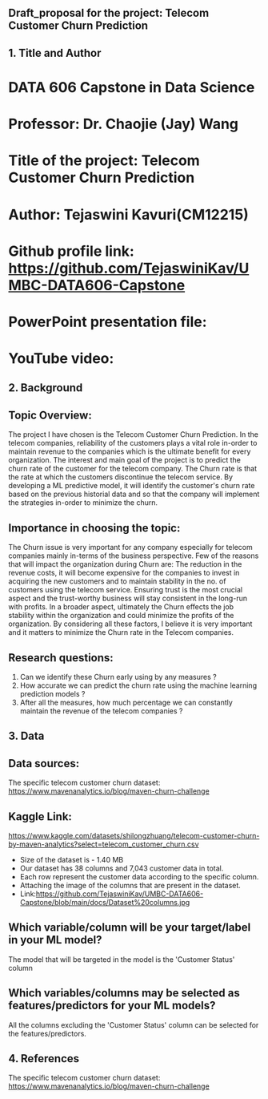 ## Draft_proposal for the project: Telecom Customer Churn Prediction
 
## 1. Title and Author

# DATA 606 Capstone in Data Science
# Professor: Dr. Chaojie (Jay) Wang
# Title of the project: Telecom Customer Churn Prediction
# Author: Tejaswini Kavuri(CM12215)
# Github profile link: https://github.com/TejaswiniKav/UMBC-DATA606-Capstone
# PowerPoint presentation file:
# YouTube video:

## 2. Background 
 
## Topic Overview:
The project I have chosen is the Telecom Customer Churn Prediction. In the telecom companies, reliability of the customers plays a vital role in-order to maintain revenue to the companies which is the ultimate benefit for every organization. The interest and main goal of the project is to predict the churn rate of the customer for the telecom company. The Churn rate is that the rate at which the customers discontinue the telecom service. By developing a ML predictive model, it will identify the customer's churn rate based on the previous historial data and so that the company will implement the strategies in-order to minimize the churn.

## Importance in choosing the topic:
The Churn issue is very important for any company especially for telecom companies mainly in-terms of the business perspective. Few of the reasons that will impact the organization during Churn are:
The reduction in the revenue costs, it will become expensive for the companies to invest in acquiring the new customers and to maintain stability in the no. of customers using the telecom service.
Ensuring trust is the most crucial aspect and the trust-worthy business will stay consistent in the long-run with profits. 
In a broader aspect, ultimately the Churn effects the job stability within the organization and could minimize the profits of the organization.
By considering all these factors, I believe it is very important and it matters to minimize the Churn rate in the Telecom companies.

## Research questions:
1. Can we identify these Churn early using by any measures ?
2. How accurate we can predict the churn rate using the machine learning prediction models ?
3. After all the measures, how much percentage we can constantly maintain the revenue of the telecom companies ?

## 3. Data 
## Data sources:
The specific telecom customer churn dataset:
https://www.mavenanalytics.io/blog/maven-churn-challenge
## Kaggle Link:
https://www.kaggle.com/datasets/shilongzhuang/telecom-customer-churn-by-maven-analytics?select=telecom_customer_churn.csv
- Size of the dataset is - 1.40 MB
- Our dataset has 38 columns and 7,043 customer data in total. 
- Each row represent the customer data according to the specific column.
- Attaching the image of the columns that are present in the dataset.
- Link:https://github.com/TejaswiniKav/UMBC-DATA606-Capstone/blob/main/docs/Dataset%20columns.jpg

## Which variable/column will be your target/label in your ML model?
The model that will be targeted in the model is the 'Customer Status' column
## Which variables/columns may be selected as features/predictors for your ML models?
All the columns excluding the 'Customer Status' column can be selected for the features/predictors.


## 4. References 
The specific telecom customer churn dataset:
https://www.mavenanalytics.io/blog/maven-churn-challenge


